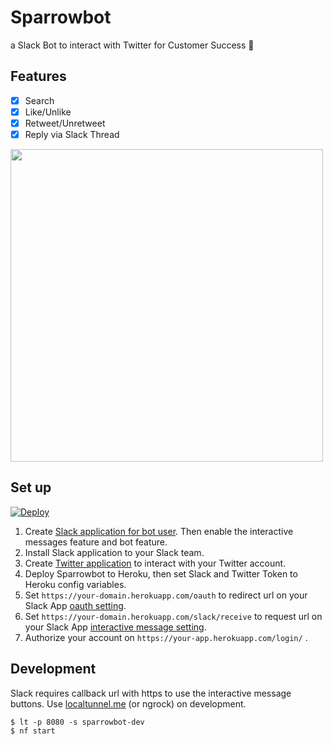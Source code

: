 # Sparrowbot

a Slack Bot to interact with Twitter for Customer Success :robot:

## Features

- [x] Search
- [x] Like/Unlike
- [x] Retweet/Unretweet
- [x] Reply via Slack Thread

<img src='https://user-images.githubusercontent.com/870741/72449868-ba978580-37fc-11ea-88d3-627208e10037.png' width='500px'/>

## Set up
[![Deploy](https://www.herokucdn.com/deploy/button.svg)](https://heroku.com/deploy)

1. Create [Slack application for bot user](https://api.slack.com/apps?new_app=1). Then enable the interactive messages feature and bot feature.
2. Install Slack application to your Slack team.
3. Create [Twitter application](https://apps.twitter.com/app/new) to interact with your Twitter account.
4. Deploy Sparrowbot to Heroku, then set Slack and Twitter Token to Heroku config variables.
5. Set `https://your-domain.herokuapp.com/oauth` to redirect url on your Slack App [oauth setting](https://api.slack.com/apps/).
6. Set `https://your-domain.herokuapp.com/slack/receive` to request url on your Slack App [interactive message setting](https://api.slack.com/apps/).
7. Authorize your account on `https://your-app.herokuapp.com/login/` .

## Development

Slack requires callback url with https to use the interactive message buttons. Use [localtunnel.me](http://localtunnel.me/) (or ngrock) on development.  

```
$ lt -p 8080 -s sparrowbot-dev
$ nf start
```
